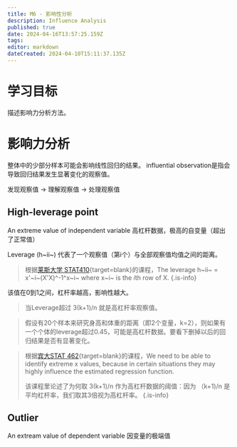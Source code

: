 ```yaml
---
title: M6 - 影响性分析
description: Influence Analysis
published: true
date: 2024-04-16T13:57:25.159Z
tags: 
editor: markdown
dateCreated: 2024-04-10T15:11:37.135Z
---
```


# 学习目标
描述影响力分析方法。

# 影响力分析
整体中的少部分样本可能会影响线性回归的结果。
influential observation是指会导致回归结果发生显著变化的观察值。

发现观察值 -> 理解观察值 -> 处理观察值

## High-leverage point
An extreme value of independent variable
高杠杆数据，极高的自变量（超出了正常值）

Leverage (h~ii~) 代表了一个观察值（第i个）与全部观察值均值之间的距离。

> 根据[莱斯大学 STAT410](https://bpb-us-e1.wpmucdn.com/blogs.rice.edu/dist/e/8375/files/2017/08/Lecture10-2n22q1q.pdf){target=blank}的课程，The leverage h~ii~ = x'~i~(X'X)^-1^x~i~ where x~i~ is the *i*th row of X.
{.is-info}

该值在0到1之间，杠杆率越高，影响性越大。

> 当Leverage超过 3(k+1)/n 就是高杠杆率观察值。

> 假设有20个样本来研究身高和体重的距离（即2个变量，k=2），则如果有一个个体的leverage超过0.45，可能是高杠杆数据。要看下删掉以后的回归结果是否有显著变化。

> 根据[宾大STAT 462](https://online.stat.psu.edu/stat462/node/171/){target=blank}的课程，We need to be able to identify extreme x values, because in certain situations they may highly influence the estimated regression function.
> 
> 该课程里论述了为何取 3(k+1)/n 作为高杠杆数据的阈值：因为 （k+1)/n 是平均杠杆率，我们取其3倍视为高杠杆率。
{.is-info}



## Outlier
An extream value of dependent variable
因变量的极端值
